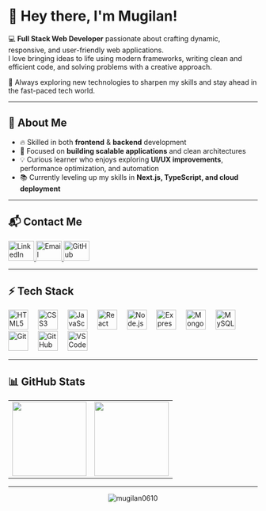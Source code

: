 # 👋 Hey there, I'm Mugilan!

💻 **Full Stack Web Developer** passionate about crafting dynamic, responsive, and user-friendly web applications.  
I love bringing ideas to life using modern frameworks, writing clean and efficient code, and solving problems with a creative approach.  

🚀 Always exploring new technologies to sharpen my skills and stay ahead in the fast-paced tech world.  

---

## 🌟 About Me

- 🔥 Skilled in both **frontend** & **backend** development  
- 🎯 Focused on **building scalable applications** and clean architectures  
- 💡 Curious learner who enjoys exploring **UI/UX improvements**, performance optimization, and automation  
- 📚 Currently leveling up my skills in **Next.js, TypeScript, and cloud deployment**  

---

## 📬 Contact Me

<div align="left">
  <a href="https://www.linkedin.com/in/mugilan0610/" target="_blank">
    <img src="https://raw.githubusercontent.com/maurodesouza/profile-readme-generator/master/src/assets/icons/social/linkedin/default.svg" width="52" height="40" alt="LinkedIn" />
  </a>
  <a href="mailto:mugilanm810@gmail.com" target="_blank">
    <img src="https://raw.githubusercontent.com/maurodesouza/profile-readme-generator/master/src/assets/icons/social/gmail/default.svg" width="52" height="40" alt="Email" />
  </a>
  <a href="https://github.com/mugilan0610" target="_blank">
    <img src="https://th.bing.com/th/id/OIP.ujW9Gv6fOwy0Tm0GRcJT4gHaGs?w=263&h=237&c=8&rs=1&qlt=90&o=6&dpr=1.3&pid=3.1&rm=2" width="52" height="40" alt="GitHub" />
  </a>
</div>

---

## ⚡ Tech Stack

<div align="left">
  <img src="https://cdn.jsdelivr.net/gh/devicons/devicon/icons/html5/html5-original.svg" height="40" alt="HTML5"/>
  <img width="12"/>
  <img src="https://cdn.jsdelivr.net/gh/devicons/devicon/icons/css3/css3-original.svg" height="40" alt="CSS3"/>
  <img width="12"/>
  <img src="https://cdn.jsdelivr.net/gh/devicons/devicon/icons/javascript/javascript-original.svg" height="40" alt="JavaScript"/>
  <img width="12"/>
  <img src="https://cdn.jsdelivr.net/gh/devicons/devicon/icons/react/react-original.svg" height="40" alt="React"/>
  <img width="12"/>
  <img src="https://cdn.jsdelivr.net/gh/devicons/devicon/icons/nodejs/nodejs-original.svg" height="40" alt="Node.js"/>
  <img width="12"/>
  <img src="https://cdn.jsdelivr.net/gh/devicons/devicon/icons/express/express-original.svg" height="40" alt="Express.js"/>
  <img width="12"/>
  <img src="https://cdn.jsdelivr.net/gh/devicons/devicon/icons/mongodb/mongodb-original.svg" height="40" alt="MongoDB"/>
  <img width="12"/>
  <img src="https://cdn.jsdelivr.net/gh/devicons/devicon/icons/mysql/mysql-original.svg" height="40" alt="MySQL"/>
  <img width="12"/>
  <img src="https://cdn.jsdelivr.net/gh/devicons/devicon/icons/git/git-original.svg" height="40" alt="Git"/>
  <img width="12"/>
  <img src="https://cdn.jsdelivr.net/gh/devicons/devicon/icons/github/github-original.svg" height="40" alt="GitHub"/>
  <img width="12"/>
  <img src="https://cdn.jsdelivr.net/gh/devicons/devicon/icons/vscode/vscode-original.svg" height="40" alt="VS Code"/>
</div>

---

## 📊 GitHub Stats

<div align="center">
  <table>
    <tr>
      <td>
        <img src="https://github-readme-stats.vercel.app/api?username=mugilan0610&show_icons=true&theme=radical" height="150"/>
      </td>
      <td>
        <img src="https://github-readme-stats.vercel.app/api/top-langs/?username=mugilan0610&layout=compact&theme=radical" height="150"/>
      </td>
    </tr>
  </table>
</div>

---

<p align="center">
  <img src="https://komarev.com/ghpvc/?username=mugilan0610&label=Profile%20Views&color=0e75b6&style=flat" alt="mugilan0610" />
</p>


